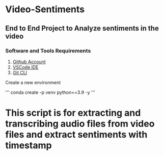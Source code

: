 # Video-Sentiments

## End to End Project to Analyze sentiments in the video

### Software and Tools Requirements

1. [Github Account](https://github.com/)
3. [VSCode IDE](https://code.visualstudio.com/)
4. [Git CLI](https://git-scm.com/download/win)

Create a new environment

'''
conda create -p venv python==3.9 -y
'''

# This script is for extracting and transcribing audio files from video files and extract sentiments with timestamp